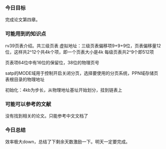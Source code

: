 ### 今日目标

完成论文第四章。

### 可能用到的知识点

rv39页表介绍。共三级页表
虚拟地址：三级页表偏移项9+9+9位，页表偏移量12位，这样共2^12个共4k个项，即一个页表大小是4k
每级页表共2^9个即512项

页表项64位中有16位的保留位，38位的物理页号

satp的MODE域用于控制开启关闭分页，选择要使用的分页系统，PPN域存储页表根目录的物理地址

初始化：4kb为步长，从物理地址基址开始划分，挂到链表上

### 可能可以参考的文献

没有找到相关的论文。只能参考中文文档了

### 今日总结

效率极大down，总结了下剩余天数激励一下。明天一定要完成。